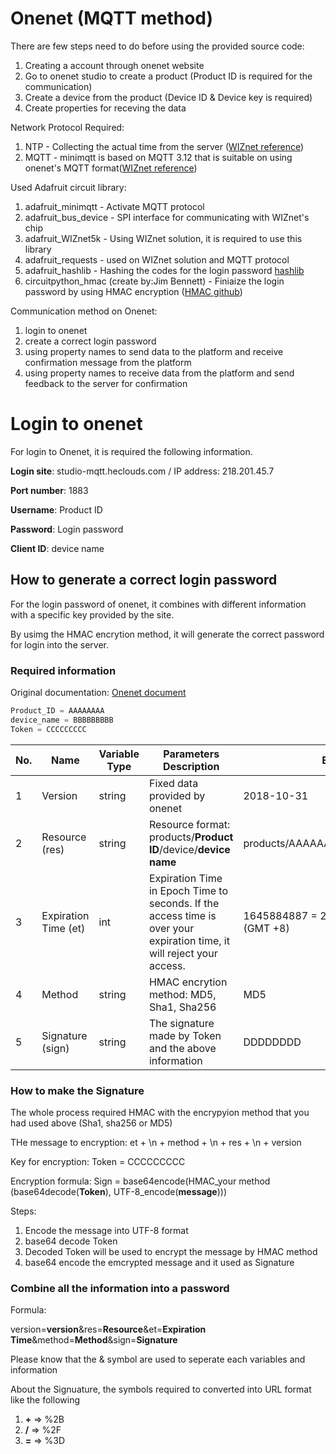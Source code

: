 # Onenet (MQTT method)
There are few steps need to do before using the provided source code:
1. Creating a account through onenet website
2. Go to onenet studio to create a product (Product ID is required for the communication)
3. Create a device from the product (Device ID & Device key is required)
4. Create properties for receving the data

Network Protocol Required:
1. NTP - Collecting the actual time from the server ([WIZnet reference][link-ntp])
2. MQTT - minimqtt is based on MQTT 3.12 that is suitable on using onenet's MQTT format([WIZnet reference][link-mqtt])

Used Adafruit circuit library:
1. adafruit_minimqtt - Activate MQTT protocol
2. adafruit_bus_device - SPI interface for communicating with WIZnet's chip
3. adafruit_WIZnet5k - Using WIZnet solution, it is required to use this library
4. adafruit_requests - used on WIZnet solution and MQTT protocol
5. adafruit_hashlib - Hashing the codes for the login password [hashlib][link-hashlib]
6. circuitpython_hmac (create by:Jim Bennett) - Finiaize the login password by using HMAC encryption ([HMAC github][link-hmac])

Communication method on Onenet:
1. login to onenet
  1. create a correct login password
2. using property names to send data to the platform and receive confirmation message from the platform
3. using property names to receive data from the platform and send feedback to the server for confirmation

# Login to onenet
For login to Onenet, it is required the following information.

**Login site**: studio-mqtt.heclouds.com / IP address: 218.201.45.7

**Port number**: 1883

**Username**: Product ID

**Password**: Login password

**Client ID**: device name

## How to generate a correct login password
For the login password of onenet, it combines with different information with a specific key provided by the site. 

By usimg the HMAC encrytion method, it will generate the correct password for login into the server.

### Required information
Original documentation: [Onenet document][link-password]

```python
Product_ID = AAAAAAAA
device_name = BBBBBBBBB
Token = CCCCCCCCC
```

| No. | Name |Variable Type | Parameters Description | Example|
| ------------- | ------------- | ------------- | ------------- | ------------- |
| 1  | Version | string | Fixed data provided by onenet | 2018-10-31 |
| 2  | Resource (res) | string | Resource format: products/**Product ID**/device/**device name**| products/AAAAAAAA/device/BBBBBBBBB|
| 3  | Expiration Time (et) | int | Expiration Time in Epoch Time to seconds. If the access time is over your expiration time, it will reject your access.|1645884887 = 2022/2/26 10:14:47pm (GMT +8)|
| 4  | Method | string | HMAC encrytion method: MD5, Sha1, Sha256 | MD5 |
| 5  | Signature (sign) |  string | The signature made by Token and the above information |DDDDDDDD

### How to make the Signature
The whole process required HMAC with the encrypyion method that you had used above (Sha1, sha256 or MD5)

THe message to encryption: et + \n + method + \n + res + \n + version

Key for encryption: Token = CCCCCCCCC

Encryption formula: 
Sign = base64encode(HMAC_your method (base64decode(**Token**), UTF-8_encode(**message**)))

Steps:
1. Encode the message into UTF-8 format
2. base64 decode Token
3. Decoded Token will be used to encrypt the message by HMAC method
4. base64 encode the emcrypted message and it used as Signature

### Combine all the information into a password
Formula:

version=**version**&res=**Resource**&et=**Expiration Time**&method=**Method**&sign=**Signature**

Please know that the & symbol are used to seperate each variables and information

About the Signuature, the symbols required to converted into URL format like the following

1. **+** => %2B
2. **/** => %2F
3. **=** => %3D


[link-ntp]: https://github.com/ronpang/RP2040-HAT-CircuitPython/tree/master/examples/SNTP
[link-mqtt]: https://github.com/ronpang/RP2040-HAT-CircuitPython/tree/master/examples/MQTT
[link-hashlib]: https://github.com/adafruit/Adafruit_CircuitPython_hashlib
[link-hmac]: https://github.com/jimbobbennett/CircuitPython_HMAC
[link-password]: https://open.iot.10086.cn/doc/v5/develop/detail/624

